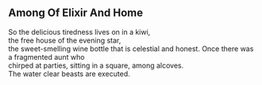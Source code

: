 Among Of Elixir And Home
------------------------
So the delicious tiredness lives on in a kiwi,  
the free house of the evening star,  
the sweet-smelling wine bottle that is celestial and honest. Once there was a fragmented aunt who  
chirped at parties, sitting in a square, among alcoves.  
The water clear beasts are executed.  
